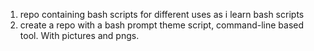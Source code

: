 1. repo containing bash scripts for different uses as i learn bash scripts
2. create a repo with a bash prompt theme script, command-line based tool. With pictures and pngs.
